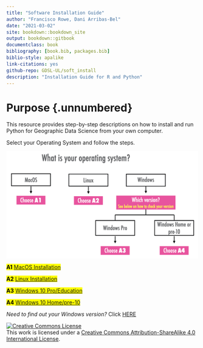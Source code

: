 ```yaml
--- 
title: "Software Installation Guide"
author: "Francisco Rowe, Dani Arribas-Bel"
date: "2021-03-02"
site: bookdown::bookdown_site
output: bookdown::gitbook
documentclass: book
bibliography: [book.bib, packages.bib]
biblio-style: apalike
link-citations: yes
github-repo: GDSL-UL/soft_install
description: "Installation Guide for R and Python"
---
```


# Purpose {.unnumbered}

This resource provides step-by-step descriptions on how to install and run Python for Geographic Data Science from your own computer.

Select your Operating System and follow the steps.

<img src="figs/intro/tree.jpeg" width="647" style="display: block; margin: auto;" />


<mark> **A1** [MacOS Installation](#macos) </mark>

<mark> **A2** [Linux Installation](#linux) </mark>

<mark> **A3** [Windows 10 Pro/Education](#win10pro) </mark>

<mark> **A4** [Windows 10 Home/pre-10](#otherWin) </mark>

*Need to find out your Windows version?* Click [HERE](windows-version.html)

<a rel="license" href="http://creativecommons.org/licenses/by-sa/4.0/"><img alt="Creative Commons License" style="border-width:0" src="https://i.creativecommons.org/l/by-sa/4.0/88x31.png" /></a><br />This work is licensed under a <a rel="license" href="http://creativecommons.org/licenses/by-sa/4.0/">Creative Commons Attribution-ShareAlike 4.0 International License</a>.
